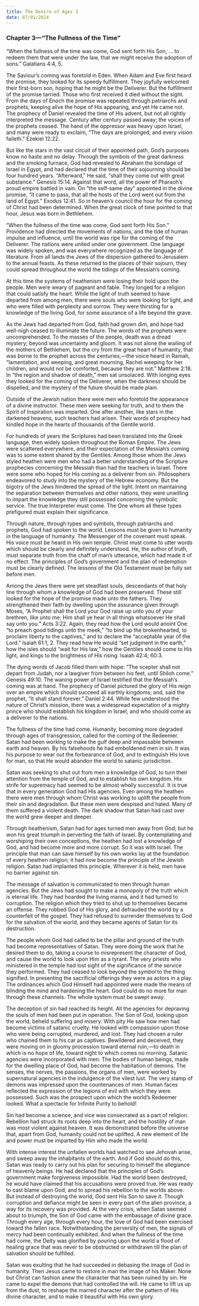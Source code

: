 ```yaml
---
title: The Desire of Ages 3
date: 07/01/2024
---
```


### Chapter 3—“The Fullness of the Time”

“When the fullness of the time was come, God sent forth His Son, ... to redeem them that were under the law, that we might receive the adoption of sons.” Galatians 4:4, 5.

The Saviour’s coming was foretold in Eden. When Adam and Eve first heard the promise, they looked for its speedy fulfillment. They joyfully welcomed their first-born son, hoping that he might be the Deliverer. But the fulfillment of the promise tarried. Those who first received it died without the sight. From the days of Enoch the promise was repeated through patriarchs and prophets, keeping alive the hope of His appearing, and yet He came not. The prophecy of Daniel revealed the time of His advent, but not all rightly interpreted the message. Century after century passed away; the voices of the prophets ceased. The hand of the oppressor was heavy upon Israel, and many were ready to exclaim, “The days are prolonged, and every vision faileth.” Ezekiel 12:22.

But like the stars in the vast circuit of their appointed path, God’s purposes know no haste and no delay. Through the symbols of the great darkness and the smoking furnace, God had revealed to Abraham the bondage of Israel in Egypt, and had declared that the time of their sojourning should be four hundred years. “Afterward,” He said, “shall they come out with great substance.” Genesis 15:14. Against that word, all the power of Pharaoh’s proud empire battled in vain. On “the self-same day” appointed in the divine promise, “it came to pass, that all the hosts of the Lord went out from the land of Egypt.” Exodus 12:41. So in heaven’s council the hour for the coming of Christ had been determined. When the great clock of time pointed to that hour, Jesus was born in Bethlehem.

“When the fullness of the time was come, God sent forth His Son.” Providence had directed the movements of nations, and the tide of human impulse and influence, until the world was ripe for the coming of the Deliverer. The nations were united under one government. One language was widely spoken, and was everywhere recognized as the language of literature. From all lands the Jews of the dispersion gathered to Jerusalem to the annual feasts. As these returned to the places of their sojourn, they could spread throughout the world the tidings of the Messiah’s coming.

At this time the systems of heathenism were losing their hold upon the people. Men were weary of pageant and fable. They longed for a religion that could satisfy the heart. While the light of truth seemed to have departed from among men, there were souls who were looking for light, and who were filled with perplexity and sorrow. They were thirsting for a knowledge of the living God, for some assurance of a life beyond the grave.

As the Jews had departed from God, faith had grown dim, and hope had well-nigh ceased to illuminate the future. The words of the prophets were uncomprehended. To the masses of the people, death was a dread mystery; beyond was uncertainty and gloom. It was not alone the wailing of the mothers of Bethlehem, but the cry from the great heart of humanity, that was borne to the prophet across the centuries,—the voice heard in Ramah, “lamentation, and weeping, and great mourning, Rachel weeping for her children, and would not be comforted, because they are not.” Matthew 2:18. In “the region and shadow of death,” men sat unsolaced. With longing eyes they looked for the coming of the Deliverer, when the darkness should be dispelled, and the mystery of the future should be made plain.

Outside of the Jewish nation there were men who foretold the appearance of a divine instructor. These men were seeking for truth, and to them the Spirit of Inspiration was imparted. One after another, like stars in the darkened heavens, such teachers had arisen. Their words of prophecy had kindled hope in the hearts of thousands of the Gentile world.

For hundreds of years the Scriptures had been translated into the Greek language, then widely spoken throughout the Roman Empire. The Jews were scattered everywhere, and their expectation of the Messiah’s coming was to some extent shared by the Gentiles. Among those whom the Jews styled heathen were men who had a better understanding of the Scripture prophecies concerning the Messiah than had the teachers in Israel. There were some who hoped for His coming as a deliverer from sin. Philosophers endeavored to study into the mystery of the Hebrew economy. But the bigotry of the Jews hindered the spread of the light. Intent on maintaining the separation between themselves and other nations, they were unwilling to impart the knowledge they still possessed concerning the symbolic service. The true Interpreter must come. The One whom all these types prefigured must explain their significance.

Through nature, through types and symbols, through patriarchs and prophets, God had spoken to the world. Lessons must be given to humanity in the language of humanity. The Messenger of the covenant must speak. His voice must be heard in His own temple. Christ must come to utter words which should be clearly and definitely understood. He, the author of truth, must separate truth from the chaff of man’s utterance, which had made it of no effect. The principles of God’s government and the plan of redemption must be clearly defined. The lessons of the Old Testament must be fully set before men.

Among the Jews there were yet steadfast souls, descendants of that holy line through whom a knowledge of God had been preserved. These still looked for the hope of the promise made unto the fathers. They strengthened their faith by dwelling upon the assurance given through Moses, “A Prophet shall the Lord your God raise up unto you of your brethren, like unto me; Him shall ye hear in all things whatsoever He shall say unto you.” Acts 3:22. Again, they read how the Lord would anoint One “to preach good tidings unto the meek,” “to bind up the brokenhearted, to proclaim liberty to the captives,” and to declare the “acceptable year of the Lord.” Isaiah 61:1, 2. They read how He would “set judgment in the earth,” how the isles should “wait for His law,” how the Gentiles should come to His light, and kings to the brightness of His rising. Isaiah 42:4; 60:3.

The dying words of Jacob filled them with hope: “The scepter shall not depart from Judah, nor a lawgiver from between his feet, until Shiloh come.” Genesis 49:10. The waning power of Israel testified that the Messiah’s coming was at hand. The prophecy of Daniel pictured the glory of His reign over an empire which should succeed all earthly kingdoms; and, said the prophet, “It shall stand forever.” Daniel 2:44. While few understood the nature of Christ’s mission, there was a widespread expectation of a mighty prince who should establish his kingdom in Israel, and who should come as a deliverer to the nations.

The fullness of the time had come. Humanity, becoming more degraded through ages of transgression, called for the coming of the Redeemer. Satan had been working to make the gulf deep and impassable between earth and heaven. By his falsehoods he had emboldened men in sin. It was his purpose to wear out the forbearance of God, and to extinguish His love for man, so that He would abandon the world to satanic jurisdiction.

Satan was seeking to shut out from men a knowledge of God, to turn their attention from the temple of God, and to establish his own kingdom. His strife for supremacy had seemed to be almost wholly successful. It is true that in every generation God had His agencies. Even among the heathen there were men through whom Christ was working to uplift the people from their sin and degradation. But these men were despised and hated. Many of them suffered a violent death. The dark shadow that Satan had cast over the world grew deeper and deeper.

Through heathenism, Satan had for ages turned men away from God; but he won his great triumph in perverting the faith of Israel. By contemplating and worshiping their own conceptions, the heathen had lost a knowledge of God, and had become more and more corrupt. So it was with Israel. The principle that man can save himself by his own works lay at the foundation of every heathen religion; it had now become the principle of the Jewish religion. Satan had implanted this principle. Wherever it is held, men have no barrier against sin.

The message of salvation is communicated to men through human agencies. But the Jews had sought to make a monopoly of the truth which is eternal life. They had hoarded the living manna, and it had turned to corruption. The religion which they tried to shut up to themselves became an offense. They robbed God of His glory, and defrauded the world by a counterfeit of the gospel. They had refused to surrender themselves to God for the salvation of the world, and they became agents of Satan for its destruction.

The people whom God had called to be the pillar and ground of the truth had become representatives of Satan. They were doing the work that he desired them to do, taking a course to misrepresent the character of God, and cause the world to look upon Him as a tyrant. The very priests who ministered in the temple had lost sight of the significance of the service they performed. They had ceased to look beyond the symbol to the thing signified. In presenting the sacrificial offerings they were as actors in a play. The ordinances which God Himself had appointed were made the means of blinding the mind and hardening the heart. God could do no more for man through these channels. The whole system must be swept away.

The deception of sin had reached its height. All the agencies for depraving the souls of men had been put in operation. The Son of God, looking upon the world, beheld suffering and misery. With pity He saw how men had become victims of satanic cruelty. He looked with compassion upon those who were being corrupted, murdered, and lost. They had chosen a ruler who chained them to his car as captives. Bewildered and deceived, they were moving on in gloomy procession toward eternal ruin,—to death in which is no hope of life, toward night to which comes no morning. Satanic agencies were incorporated with men. The bodies of human beings, made for the dwelling place of God, had become the habitation of demons. The senses, the nerves, the passions, the organs of men, were worked by supernatural agencies in the indulgence of the vilest lust. The very stamp of demons was impressed upon the countenances of men. Human faces reflected the expression of the legions of evil with which they were possessed. Such was the prospect upon which the world’s Redeemer looked. What a spectacle for Infinite Purity to behold!

Sin had become a science, and vice was consecrated as a part of religion. Rebellion had struck its roots deep into the heart, and the hostility of man was most violent against heaven. It was demonstrated before the universe that, apart from God, humanity could not be uplifted. A new element of life and power must be imparted by Him who made the world.

With intense interest the unfallen worlds had watched to see Jehovah arise, and sweep away the inhabitants of the earth. And if God should do this, Satan was ready to carry out his plan for securing to himself the allegiance of heavenly beings. He had declared that the principles of God’s government make forgiveness impossible. Had the world been destroyed, he would have claimed that his accusations were proved true. He was ready to cast blame upon God, and to spread his rebellion to the worlds above. But instead of destroying the world, God sent His Son to save it. Though corruption and defiance might be seen in every part of the alien province, a way for its recovery was provided. At the very crisis, when Satan seemed about to triumph, the Son of God came with the embassage of divine grace. Through every age, through every hour, the love of God had been exercised toward the fallen race. Notwithstanding the perversity of men, the signals of mercy had been continually exhibited. And when the fullness of the time had come, the Deity was glorified by pouring upon the world a flood of healing grace that was never to be obstructed or withdrawn till the plan of salvation should be fulfilled.

Satan was exulting that he had succeeded in debasing the image of God in humanity. Then Jesus came to restore in man the image of his Maker. None but Christ can fashion anew the character that has been ruined by sin. He came to expel the demons that had controlled the will. He came to lift us up from the dust, to reshape the marred character after the pattern of His divine character, and to make it beautiful with His own glory.